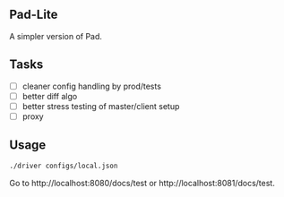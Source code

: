## Pad-Lite

A simpler version of Pad.

## Tasks

- [ ] cleaner config handling by prod/tests
- [ ] better diff algo
- [ ] better stress testing of master/client setup
- [ ] proxy

## Usage

```bash
./driver configs/local.json
```

Go to http://localhost:8080/docs/test or http://localhost:8081/docs/test.

